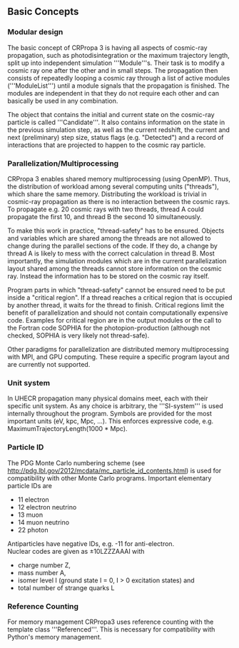 ## Basic Concepts

### Modular design
The basic concept of CRPropa 3 is having all aspects of cosmic-ray propagation,
such as photodisintegration or the maximum trajectory length, split up into
independent simulation '''Module'''s. Their task is to modify a cosmic ray one
after the other and in small steps. The propagation then consists of repeatedly
looping a cosmic ray through a list of active modules ('''ModuleList''') until
a module signals that the propagation is finished. The modules are independent in 
that they do not require each other and can basically be used in any combination.

The object that contains the initial and current state on the cosmic-ray
particle is called '''Candidate'''. It also contains information on the state
in the previous simulation step, as well as the current redshift, the current
and next (preliminary) step size, status flags (e.g. "Detected") and a record
of interactions that are projected to happen to the cosmic ray particle.

### Parallelization/Multiprocessing
CRPropa 3 enables shared memory multiprocessing (using OpenMP). Thus, the
distribution of workload among several computing units ("threads"), which share
the same memory.
Distributing the workload is trivial in cosmic-ray propagation as there is no
interaction between the cosmic rays. To propagate e.g. 20 cosmic rays with two
threads, thread A could propagate the first 10, and thread B the second 10
simultaneously.

To make this work in practice, "thread-safety" has to be ensured. Objects and
variables which are shared among the threads are not allowed to change during
the parallel sections of the code. If they do, a change by thread A is likely
to mess with the correct calculation in thread B. Most importantly, the
simulation modules which are in the current parallelization layout shared among
the threads cannot store information on the cosmic ray. Instead the information
has to be stored on the cosmic ray itself.

Program parts in which "thread-safety" cannot be ensured need to be put inside
a "critical region". If a thread reaches a critical region that is occupied by
another thread, it waits for the thread to finish. Critical regions limit the
benefit of parallelization and should not contain computationally expensive
code.
Examples for critical region are in the output modules or the call to the
Fortran code SOPHIA for the photopion-production (although not checked, SOPHIA
is very likely not thread-safe).

Other paradigms for parallelization are distributed memory multiprocessing with
MPI, and GPU computing. These require a specific program layout and are
currently not supported.

### Unit system
In UHECR propagation many physical domains meet, each with their specific unit
system. As any choice is arbitrary, the '''SI-system''' is used internally
throughout the program. Symbols are provided for the most important units (eV,
kpc, Mpc, ...). This enforces expressive code, e.g.
MaximumTrajectoryLength(1000 * Mpc).

### Particle ID
The PDG Monte Carlo numbering scheme (see
http://pdg.lbl.gov/2012/mcdata/mc_particle_id_contents.html) is used for
compatibility with other Monte Carlo programs.
Important elementary particle IDs are
* 11 electron
* 12 electron neutrino
* 13 muon
* 14 muon neutrino
* 22 photon

Antiparticles have negative IDs, e.g. -11 for anti-electron. <br>
Nuclear codes are given as ±10LZZZAAAI with
* charge number Z,
* mass number A,
* isomer level I (ground state I = 0, I > 0 excitation states) and
* total number of strange quarks L

### Reference Counting
For memory management CRPropa3 uses reference counting with the template class '''Referenced'''.
This is necessary for compatibility with Python's memory management.

